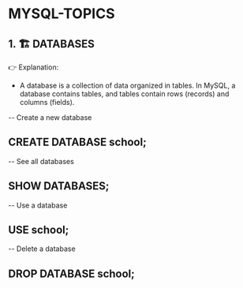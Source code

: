 # MYSQL-TOPICS
## 1. 🏗 DATABASES
👉 Explanation:
- A database is a collection of data organized in tables. In MySQL, a database contains tables, and tables contain rows (records) and columns (fields).

-- Create a new database
## CREATE DATABASE school;

-- See all databases
## SHOW DATABASES;

-- Use a database
## USE school;

-- Delete a database
## DROP DATABASE school;

